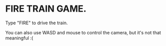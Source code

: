 # FIRE TRAIN GAME. 

Type "FIRE" to drive the train.

You can also use WASD and mouse to control the camera, but it's not that meaningful :(
